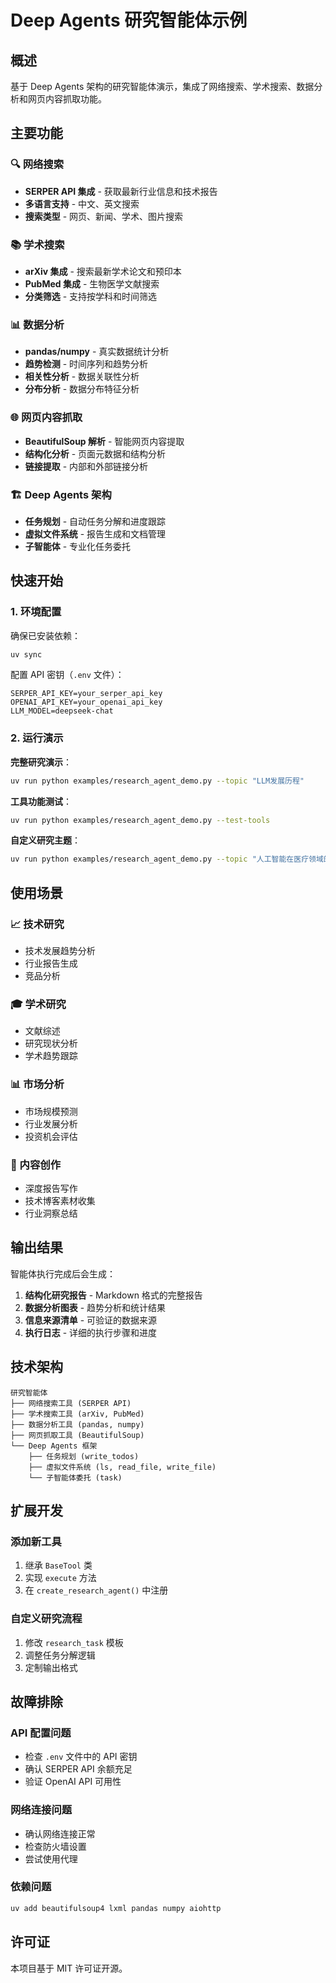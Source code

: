# Deep Agents 研究智能体示例

## 概述

基于 Deep Agents 架构的研究智能体演示，集成了网络搜索、学术搜索、数据分析和网页内容抓取功能。

## 主要功能

### 🔍 网络搜索
- **SERPER API 集成** - 获取最新行业信息和技术报告
- **多语言支持** - 中文、英文搜索
- **搜索类型** - 网页、新闻、学术、图片搜索

### 📚 学术搜索
- **arXiv 集成** - 搜索最新学术论文和预印本
- **PubMed 集成** - 生物医学文献搜索
- **分类筛选** - 支持按学科和时间筛选

### 📊 数据分析
- **pandas/numpy** - 真实数据统计分析
- **趋势检测** - 时间序列和趋势分析
- **相关性分析** - 数据关联性分析
- **分布分析** - 数据分布特征分析

### 🌐 网页内容抓取
- **BeautifulSoup 解析** - 智能网页内容提取
- **结构化分析** - 页面元数据和结构分析
- **链接提取** - 内部和外部链接分析

### 🏗️ Deep Agents 架构
- **任务规划** - 自动任务分解和进度跟踪
- **虚拟文件系统** - 报告生成和文档管理
- **子智能体** - 专业化任务委托

## 快速开始

### 1. 环境配置

确保已安装依赖：
```bash
uv sync
```

配置 API 密钥（`.env` 文件）：
```env
SERPER_API_KEY=your_serper_api_key
OPENAI_API_KEY=your_openai_api_key
LLM_MODEL=deepseek-chat
```

### 2. 运行演示

**完整研究演示**：
```bash
uv run python examples/research_agent_demo.py --topic "LLM发展历程"
```

**工具功能测试**：
```bash
uv run python examples/research_agent_demo.py --test-tools
```

**自定义研究主题**：
```bash
uv run python examples/research_agent_demo.py --topic "人工智能在医疗领域的应用"
```

## 使用场景

### 📈 技术研究
- 技术发展趋势分析
- 行业报告生成
- 竞品分析

### 🎓 学术研究
- 文献综述
- 研究现状分析
- 学术趋势跟踪

### 📊 市场分析
- 市场规模预测
- 行业发展分析
- 投资机会评估

### 📝 内容创作
- 深度报告写作
- 技术博客素材收集
- 行业洞察总结

## 输出结果

智能体执行完成后会生成：

1. **结构化研究报告** - Markdown 格式的完整报告
2. **数据分析图表** - 趋势分析和统计结果
3. **信息来源清单** - 可验证的数据来源
4. **执行日志** - 详细的执行步骤和进度

## 技术架构

```
研究智能体
├── 网络搜索工具 (SERPER API)
├── 学术搜索工具 (arXiv, PubMed)
├── 数据分析工具 (pandas, numpy)
├── 网页抓取工具 (BeautifulSoup)
└── Deep Agents 框架
    ├── 任务规划 (write_todos)
    ├── 虚拟文件系统 (ls, read_file, write_file)
    └── 子智能体委托 (task)
```

## 扩展开发

### 添加新工具
1. 继承 `BaseTool` 类
2. 实现 `execute` 方法
3. 在 `create_research_agent()` 中注册

### 自定义研究流程
1. 修改 `research_task` 模板
2. 调整任务分解逻辑
3. 定制输出格式

## 故障排除

### API 配置问题
- 检查 `.env` 文件中的 API 密钥
- 确认 SERPER API 余额充足
- 验证 OpenAI API 可用性

### 网络连接问题
- 确认网络连接正常
- 检查防火墙设置
- 尝试使用代理

### 依赖问题
```bash
uv add beautifulsoup4 lxml pandas numpy aiohttp
```

## 许可证

本项目基于 MIT 许可证开源。